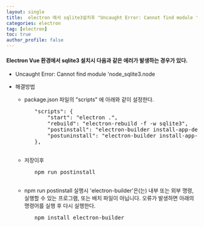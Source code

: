 ```yaml
---
layout: single
title:  electron 에서 sqlite3설치후 "Uncaught Error: Cannot find module 'node_sqlite3.node" 오류 발생시 해결 방법
categories: electron
tag: [electron]
toc: true
author_profile: false
---
```

#### Electron Vue 환경에서 sqlite3 설치시 다음과 같은 에러가 발생하는 경우가 있다.

* Uncaught Error: Cannot find module 'node_sqlite3.node

* 해결방법
    * package.json 파일의 "scripts" 에 아래와 같이 설정한다.
    <pre>
        "scripts": {
            "start": "electron .",
            "rebuild": "electron-rebuild -f -w sqlite3",
            "postinstall": "electron-builder install-app-deps",
            "postuninstall": "electron-builder install-app-deps"
        },
    </pre>

    * 저장이후 
    <pre>
        npm run postinstall
    </pre>

    * npm run postinstall 실행시 'electron-builder'은(는) 내부 또는 외부 명령, 실행할 수 있는 프로그램, 또는
배치 파일이 아닙니다. 오류가 발생하면 아래의 명령어를 실행 후 다시 실행한다.

    <pre>
        npm install electron-builder
    </pre>
